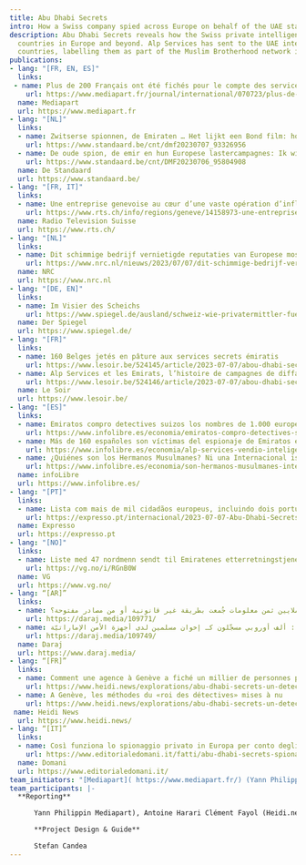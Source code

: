 ```yaml
---
title: Abu Dhabi Secrets
intro: How a Swiss company spied across Europe on behalf of the UAE state.
description: Abu Dhabi Secrets reveals how the Swiss private intelligence company Alp Services has been contracted by the UAE government to spy on citizens of 18 
  countries in Europe and beyond. Alp Services has sent to the UAE intelligence services the names of more than 1000 individuals and 400 organizations in 18 European 
  countries, labelling them as part of the Muslim Brotherhood network in Europe.
publications:
- lang: "[FR, EN, ES]"
  links:
 - name: Plus de 200 Français ont été fichés pour le compte des services secrets des Émirats arabes unis
    url: https://www.mediapart.fr/journal/international/070723/plus-de-200-francais-ont-ete-fiches-pour-le-compte-des-services-secrets-des-emirats-arabes-unis
  name: Mediapart
  url: https://www.mediapart.fr
- lang: "[NL]"
  links:
  - name: Zwitserse spionnen, de Emiraten … Het lijkt een Bond film: hoe bekende Belgen onterecht op de watchlist van de emirs kwamen
    url: https://www.standaard.be/cnt/dmf20230707_93326956
  - name: De oude spion, de emir en hun Europese lastercampagnes: Ik wilde naar Genève rijden om hen allemaal te vermoorden
    url: https://www.standaard.be/cnt/DMF20230706_95804908
  name: De Standaard
  url: https://www.standaard.be/
- lang: "[FR, IT]"
  links:
  - name: Une entreprise genevoise au cœur d’une vaste opération d’influence des Emirats arabes unis
    url: https://www.rts.ch/info/regions/geneve/14158973-une-entreprise-genevoise-au-cur-dune-vaste-operation-dinfluence-des-emirats-arabes-unis.html
  name: Radio Television Suisse
  url: https://www.rts.ch/
- lang: "[NL]"
  links:
  - name: Dit schimmige bedrijf vernietigde reputaties van Europese moslims
    url: https://www.nrc.nl/nieuws/2023/07/07/dit-schimmige-bedrijf-vernietigde-met-succes-de-reputaties-van-europese-moslims-a4169074
  name: NRC
  url: https://www.nrc.nl
- lang: "[DE, EN]"
  links:
  - name: Im Visier des Scheichs
    url: https://www.spiegel.de/ausland/schweiz-wie-privatermittler-fuer-die-vereinigten-arabischen-emirate-in-europa-politik-beeinflussten-a-a23274f9-2a23-4216-97f6-9438021f3232?d=1688724147&sara_ecid=app_upd_xDl6zCyJhGEY9I3axx5s5LM6z4xunp&sara_ref=re-so-app-sh
  name: Der Spiegel
  url: https://www.spiegel.de/
- lang: "[FR]"
  links:
  - name: 160 Belges jetés en pâture aux services secrets émiratis
    url: https://www.lesoir.be/524145/article/2023-07-07/abou-dhabi-secrets-160-belges-jetes-en-pature-aux-services-secrets-emiratis
  - name: Alp Services et les Emirats, l’histoire de campagnes de diffamation à plusieurs millions
    url: https://www.lesoir.be/524146/article/2023-07-07/abou-dhabi-secrets-alp-services-et-les-emirats-lhistoire-de-campagnes-de  
  name: Le Soir
  url: https://www.lesoir.be/  
- lang: "[ES]"
  links:
  - name: Emiratos compro detectives suizos los nombres de 1.000 europeos senalados sin pruebas como islamistas radicales
    url: https://www.infolibre.es/economia/emiratos-compro-detectives-suizos-nombres-1-000-europeos-senalados-pruebas-islamistas-radicales_1_1542621.html
  - name: Más de 160 españoles son víctimas del espionaje de Emiratos en busca de extremistas islámicos
    url: https://www.infolibre.es/economia/alp-services-vendio-inteligencia-emiratos-nombres-162-espanoles-asociados-pruebas-hermanos-musulmanes_1_1541592.html
  - name: ¿Quiénes son los Hermanos Musulmanes? Ni una Internacional islámica ni la semilla del yihadismo
    url: https://www.infolibre.es/economia/son-hermanos-musulmanes-internacional-islamica-semilla-yihadismo_1_1541041.html
  name: infoLibre
  url: https://www.infolibre.es/
- lang: "[PT]"
  links:
  - name: Lista com mais de mil cidadãos europeus, incluindo dois portugueses, foi entregue aos serviços secretos dos EAU
    url: https://expresso.pt/internacional/2023-07-07-Abu-Dhabi-Secrets-lista-com-mais-de-mil-cidadaos-europeus-incluindo-dois-portugueses-foi-entregue-aos-servicos-secretos-dos-EAU-8cc34b06
  name: Expresso
  url: https://expresso.pt
- lang: "[NO]"
  links:
  - name: Liste med 47 nordmenn sendt til Emiratenes etterretningstjeneste
    url: https://vg.no/i/RGnB0W
  name: VG
  url: https://www.vg.no/
- lang: “[AR]”
  links:
  - name: كيف دفعت أبو ظبي الملايين ثمن معلومات جُمعت بطريقة غير قانونية أو من مصادر مفتوحة؟
    url: https://daraj.media/109771/
  - name: أسرار أبو ظبي : ألف أوروبي مسجّلون كـ إخوان مسلمين لدى أجهزة الأمن الإماراتيّة
    url: https://daraj.media/109749/
  name: Daraj
  url: https://www.daraj.media/
- lang: “[FR]”
  links:
  - name: Comment une agence à Genève a fiché un millier de personnes pour les services secrets émiratis
    url: https://www.heidi.news/explorations/abu-dhabi-secrets-un-detective-genevois-au-service-des-emirats/comment-une-agence-a-geneve-a-fiche-un-millier-de-personnes-pour-les-services-secrets-emiratis
  - name: A Genève, les méthodes du «roi des détectives» mises à nu
    url: https://www.heidi.news/explorations/abu-dhabi-secrets-un-detective-genevois-au-service-des-emirats/a-geneve-les-methodes-du-roi-des-detectives-mises-a-nu-exclusif
 name: Heidi News
  url: https://www.heidi.news/
- lang: “[IT]”
  links:
  - name: Così funziona lo spionaggio privato in Europa per conto degli Emirati
    url: https://www.editorialedomani.it/fatti/abu-dhabi-secrets-spionaggio-privato-emirati-kisjunx6
  name: Domani
  url: https://www.editorialedomani.it/
team_initiators: "[Mediapart]( https://www.mediapart.fr/) (Yann Philippin)."
team_participants: |-
  **Reporting**

      Yann Philippin Mediapart), Antoine Harari Clément Fayol (Heidi.news), Kasper Goethals and Nikolas Vanhecke (De Standaard), Marc Menichini(Radio Television Suisse), Micael Pereira (Expresso), Stefano Vergine (Domani), Louis Coulart (Le Soir),  Muriel Kalisch, Monika Bolliger, Rafael Buschmann, Nicola Naber, Sven Becker (DER SPIEGEL), Begona Ramirez (infoLibre), Hazem Al-Amin and Ammar Al-Mamoun (Daraj), Natalia M. (EIC).

      **Project Design & Guide**

      Stefan Candea
---
```


